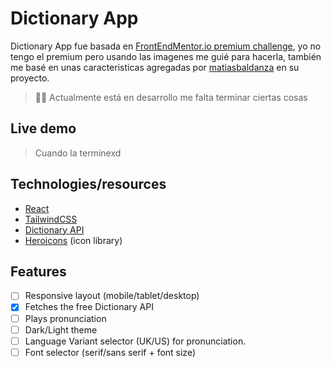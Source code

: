 # Dictionary App

Dictionary App fue basada en [FrontEndMentor.io premium challenge](https://www.frontendmentor.io/challenges/dictionary-web-app-h5wwnyuKFL), yo no tengo el premium pero usando las imagenes me guié para hacerla, también me basé en unas caracteristicas agregadas por [matiasbaldanza](https://github.com/matiasbaldanza/dictionary-app) en su proyecto.

> 👷‍♂️ Actualmente está en desarrollo me falta terminar ciertas cosas
> 

## Live demo

> Cuando la terminexd
> 

## **Technologies/resources**

- [React](https://react.dev/)
- [TailwindCSS](https://tailwindcss.com/)
- [Dictionary API](https://dictionaryapi.dev/)
- [Heroicons](https://heroicons.com/) (icon library)

## Features

- [ ]  Responsive layout (mobile/tablet/desktop)
- [x]  Fetches the free Dictionary API
- [ ]  Plays pronunciation
- [ ]  Dark/Light theme
- [ ]  Language Variant selector (UK/US) for pronunciation.
- [ ]  Font selector (serif/sans serif + font size)

